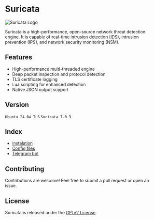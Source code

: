 # Suricata

![Suricata Logo](https://suricata.io/wp-content/uploads/2023/09/Logo-Suricata-vert-whitetype-R.png)

Suricata is a high-performance, open-source network threat detection engine. It is capable of real-time intrusion detection (IDS), intrusion prevention (IPS), and network security monitoring (NSM).

## Features
- High-performance multi-threaded engine
- Deep packet inspection and protocol detection
- TLS certificate logging
- Lua scripting for enhanced detection
- Native JSON output support

## Version
`Ubuntu 24.04 TLS`
`Suricata 7.0.3`

## Index
- [Instalation](/docs/install.md)
- [Config files](/docs/config.md)
- [Telegram bot](/docs/telbot.md)

## Contributing
Contributions are welcome! Feel free to submit a pull request or open an issue.

## License
Suricata is released under the [GPLv2 License](https://www.gnu.org/licenses/old-licenses/gpl-2.0.html).
